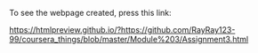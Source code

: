 To see the webpage created, press this link:

https://htmlpreview.github.io/?https://github.com/RayRay123-99/coursera_things/blob/master/Module%203/Assignment3.html
